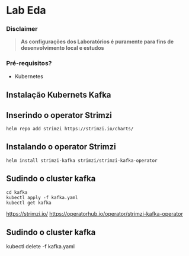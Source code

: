 # Lab Eda


### Disclaimer
> **As configurações dos Laboratórios é puramente para fins de desenvolvimento local e estudos**


### Pré-requisitos?
* Kubernetes



## Instalação Kubernets Kafka 



## Inserindo o operator Strimzi
```
helm repo add strimzi https://strimzi.io/charts/
```

## Instalando o operator Strimzi

```
helm install strimzi-kafka strimzi/strimzi-kafka-operator
```

## Sudindo o cluster kafka 
```
cd kafka
kubectl apply -f kafka.yaml
kubectl get kafka
```

https://strimzi.io/
https://operatorhub.io/operator/strimzi-kafka-operator


## Sudindo o cluster kafka 
kubectl delete -f kafka.yaml